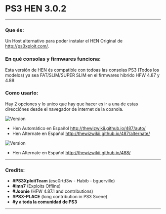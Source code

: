# PS3 HEN 3.0.2
---

### Que és:

Un Host alternativo para poder instalar el HEN Original de http://ps3xploit.com/.

### En qué consolas y firmwares funciona:

Esta versión de HEN és compatible con todoas las consolas PS3 (Todos los modelos) ya sea FAT/SLIM/SUPER SLIM en el firmwares híbrido HFW 4.87 y 4.88

### Como usarlo:

Hay 2 opciones y lo unico que hay que hacer es ir a una de estas direcciónes desde el navegador de internet de la cosnola.

![Version](https://img.shields.io/badge/Version-4.87-brightgreen.svg) 
- Hen Automático en Español http://thewizwikii.github.io/487/auto/
- Hen Alternate en Español http://thewizwikii.github.io/487/alternate/

![Version](https://img.shields.io/badge/Version-4.88-red.svg)
- Hen Alternate en Español http://thewizwikii.github.io/488/

---

### Credits:

- **#PS3XploitTeam** (esc0rtd3w - Habib - bguerville)
- **#lmn7** (Exploits Offline)
- **#Joonie** (HFW 4.87.1 and contributions)
- **#PSX-PLACE** (long contribution in PS3 Scene)
- **#y a toda la comunidad de PS3**

---
